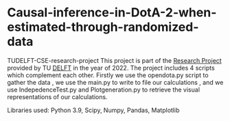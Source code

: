 # Causal-inference-in-DotA-2-when-estimated-through-randomized-data
TUDELFT-CSE-research-project
This project is part of the [Research Project](https://github.com/TU-Delft-CSE/Research-Project) provided by TU [DELFT](https://https//github.com/TU-Delft-CSE) in the year of 2022. The project includes 4 scripts which complement each other. Firstly we use the opendota.py script to gather the data , we use the main.py to write to file our calculations , and we use IndepedenceTest.py and Plotgeneration.py to retrieve  the visual representations of our calculations.


Libraries used: Python 3.9, Scipy, Numpy, Pandas, Matplotlib
